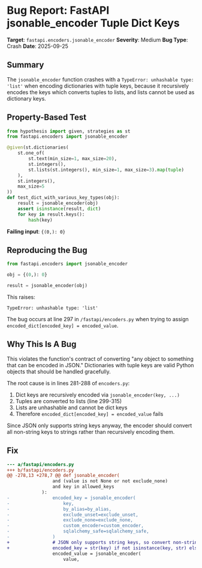 # Bug Report: FastAPI jsonable_encoder Tuple Dict Keys

**Target**: `fastapi.encoders.jsonable_encoder`
**Severity**: Medium
**Bug Type**: Crash
**Date**: 2025-09-25

## Summary

The `jsonable_encoder` function crashes with a `TypeError: unhashable type: 'list'` when encoding dictionaries with tuple keys, because it recursively encodes the keys which converts tuples to lists, and lists cannot be used as dictionary keys.

## Property-Based Test

```python
from hypothesis import given, strategies as st
from fastapi.encoders import jsonable_encoder

@given(st.dictionaries(
    st.one_of(
        st.text(min_size=1, max_size=20),
        st.integers(),
        st.lists(st.integers(), min_size=1, max_size=3).map(tuple)
    ),
    st.integers(),
    max_size=5
))
def test_dict_with_various_key_types(obj):
    result = jsonable_encoder(obj)
    assert isinstance(result, dict)
    for key in result.keys():
        hash(key)
```

**Failing input**: `{(0,): 0}`

## Reproducing the Bug

```python
from fastapi.encoders import jsonable_encoder

obj = {(0,): 0}

result = jsonable_encoder(obj)
```

This raises:
```
TypeError: unhashable type: 'list'
```

The bug occurs at line 297 in `/fastapi/encoders.py` when trying to assign `encoded_dict[encoded_key] = encoded_value`.

## Why This Is A Bug

This violates the function's contract of converting "any object to something that can be encoded in JSON." Dictionaries with tuple keys are valid Python objects that should be handled gracefully.

The root cause is in lines 281-288 of `encoders.py`:
1. Dict keys are recursively encoded via `jsonable_encoder(key, ...)`
2. Tuples are converted to lists (line 299-315)
3. Lists are unhashable and cannot be dict keys
4. Therefore `encoded_dict[encoded_key] = encoded_value` fails

Since JSON only supports string keys anyway, the encoder should convert all non-string keys to strings rather than recursively encoding them.

## Fix

```diff
--- a/fastapi/encoders.py
+++ b/fastapi/encoders.py
@@ -278,13 +278,7 @@ def jsonable_encoder(
                 and (value is not None or not exclude_none)
                 and key in allowed_keys
             ):
-                encoded_key = jsonable_encoder(
-                    key,
-                    by_alias=by_alias,
-                    exclude_unset=exclude_unset,
-                    exclude_none=exclude_none,
-                    custom_encoder=custom_encoder,
-                    sqlalchemy_safe=sqlalchemy_safe,
-                )
+                # JSON only supports string keys, so convert non-string keys to strings
+                encoded_key = str(key) if not isinstance(key, str) else key
                 encoded_value = jsonable_encoder(
                     value,
```